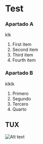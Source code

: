 # Test

### Apartado A

klk

<ol>
  <li>First item</li>
  <li>Second item</li>
  <li>Third item</li>
  <li>Fourth item</li>
</ol>

### Apartado B

klklk

<ol>
  <li>Primero</li>
  <li>Segundo</li>
  <li>Tercero</li>
  <li>Quarto</li>
</ol>

## TUX

![Alt text](https://scontent-bcn1-1.xx.fbcdn.net/v/t1.6435-9/165269832_301554944665229_3609805733679038135_n.jpg?_nc_cat=105&ccb=1-7&_nc_sid=09cbfe&_nc_ohc=0FpQUnaBhaoAX8ThuiH&_nc_ht=scontent-bcn1-1.xx&oh=00_AT-uRQkwYZshQ0gklDG3nncTYJozyyYCTak1yZLVGop8Eg&oe=63486699)
